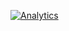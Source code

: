 [![Analytics](https://ga-beacon.appspot.com/UA-80038354-1/main)](https://github.com/eczekner/ga-beacon-et)
